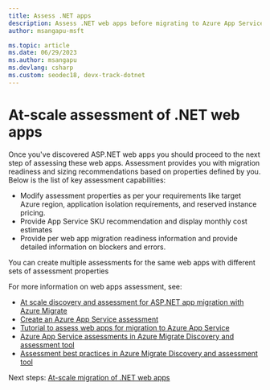 ```yaml
---
title: Assess .NET apps
description: Assess .NET web apps before migrating to Azure App Service
author: msangapu-msft

ms.topic: article
ms.date: 06/29/2023
ms.author: msangapu
ms.devlang: csharp
ms.custom: seodec18, devx-track-dotnet
---
```

# At-scale assessment of .NET web apps

Once you've discovered ASP.NET web apps you should proceed to the next step of assessing these web apps. Assessment provides you with migration readiness and sizing recommendations based on properties defined by you. Below is the list of key assessment capabilities: 

- Modify assessment properties as per your requirements like target Azure region, application isolation requirements, and reserved instance pricing. 
- Provide App Service SKU recommendation and display monthly cost estimates 
- Provide per web app migration readiness information and provide detailed information on blockers and errors. 

You can create multiple assessments for the same web apps with different sets of assessment properties 

For more information on web apps assessment, see:
- [At scale discovery and assessment for ASP.NET app migration with Azure Migrate](https://channel9.msdn.com/Shows/Inside-Azure-for-IT/At-scale-discovery-and-assessment-for-ASPNET-app-migration-with-Azure-Migrate)
- [Create an Azure App Service assessment](../migrate/how-to-create-azure-app-service-assessment.md)
- [Tutorial to assess web apps for migration to Azure App Service](../migrate/tutorial-assess-webapps.md)
- [Azure App Service assessments in Azure Migrate Discovery and assessment tool](../migrate/concepts-azure-webapps-assessment-calculation.md)
- [Assessment best practices in Azure Migrate Discovery and assessment tool](../migrate/best-practices-assessment.md)


Next steps:
[At-scale migration of .NET web apps](/training/modules/migrate-app-service-migration-assistant/)
